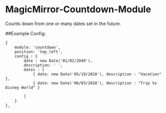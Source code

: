 # MagicMirror-Countdown-Module
Counts down from one or many dates set in the future.

##Example Config:
```
{
    module: 'countdown',
    position: 'top_left',
    config : {
        date : new Date('01/02/2049'),
        description: ' ',
        dates : [
            { date: new Date('05/19/2018'), description : "Vacation" },
            { date: new Date('06/03/2018'), description : "Trip to Disney World" }
            
        ]
    }
},
```
